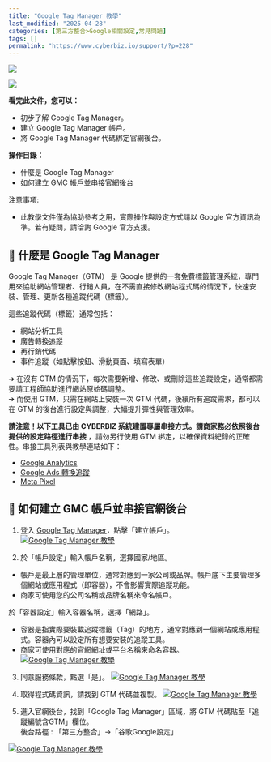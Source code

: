 ```yaml
---
title: "Google Tag Manager 教學"
last_modified: "2025-04-28"
categories: [第三方整合>Google相關設定,常見問題]
tags: []
permalink: "https://www.cyberbiz.io/support/?p=228"
---
```


![](https://www.cyberbiz.io/support/wp-content/uploads/適用站別.png)

[![](https://www.cyberbiz.io/support/wp-content/uploads/台灣站.png)](https://www.cyberbiz.io/support/?page_id=2490)


**看完此文件，您可以：**  

* 初步了解 Google Tag Manager。
* 建立 Google Tag Manager 帳戶。
* 將 Google Tag Manager 代碼綁定官網後台。

**操作目錄：**

* 什麼是 Google Tag Manager
* 如何建立 GMC 帳戶並串接官網後台

注意事項:  

* 此教學文件僅為協助參考之用，實際操作與設定方式請以 Google 官方資訊為準。若有疑問，請洽詢 Google 官方支援。

## 📌 什麼是 Google Tag Manager


Google Tag Manager（GTM） 是 Google
提供的一套免費標籤管理系統，專門用來協助網站管理者、行銷人員，在不需直接修改網站程式碼的情況下，快速安裝、管理、更新各種追蹤代碼（標籤）。  

這些追蹤代碼（標籤）通常包括：

* 網站分析工具
* 廣告轉換追蹤
* 再行銷代碼
* 事件追蹤（如點擊按鈕、滑動頁面、填寫表單）

➔ 在沒有 GTM 的情況下，每次需要新增、修改、或刪除這些追蹤設定，通常都需要請工程師協助進行網站原始碼調整。  
➔ 而使用 GTM，只需在網站上安裝一次 GTM 代碼，後續所有追蹤需求，都可以在 GTM 的後台進行設定與調整，大幅提升彈性與管理效率。  

**請注意！以下工具已由 CYBERBIZ 系統建置專屬串接方式。請商家務必依照後台提供的設定路徑進行串接** ，請勿另行使用 GTM
綁定，以確保資料紀錄的正確性。串接工具列表與教學連結如下：

* [Google Analytics](https://www.cyberbiz.io/support/?p=165)
* [Google Ads 轉換追蹤](https://www.cyberbiz.io/support/?p=232)
* [Meta Pixel](https://www.cyberbiz.io/support/?p=11341)

## 📌 如何建立 GMC 帳戶並串接官網後台



1. 登入 [Google Tag Manager](https://tagmanager.google.com)，點擊「建立帳戶」。
[![Google Tag Manager 教學](https://www.cyberbiz.io/support/wp-content/uploads/Google-Tag-Manager-教學01.png)](https://www.cyberbiz.io/support/wp-content/uploads/Google-Tag-Manager-教學01.png)

2. 於「帳戶設定」輸入帳戶名稱，選擇國家/地區。  

* 帳戶是最上層的管理單位，通常對應到一家公司或品牌。帳戶底下主要管理多個網站或應用程式（即容器），不會影響實際追蹤功能。
* 商家可使用您的公司名稱或品牌名稱來命名帳戶。

於「容器設定」輸入容器名稱，選擇「網路」。  

* 容器是指實際要裝載追蹤標籤（Tag）的地方，通常對應到一個網站或應用程式。容器內可以設定所有想要安裝的追蹤工具。
* 商家可使用對應的官網網址或平台名稱來命名容器。
[![Google Tag Manager 教學](https://www.cyberbiz.io/support/wp-content/uploads/Google-Tag-Manager-教學02.png)](https://www.cyberbiz.io/support/wp-content/uploads/Google-Tag-Manager-教學02.png)

3. 同意服務條款，點選「是」。
[![Google Tag Manager 教學](https://www.cyberbiz.io/support/wp-content/uploads/Google-Tag-Manager-教學03.png)](https://www.cyberbiz.io/support/wp-content/uploads/Google-Tag-Manager-教學03.png)

4. 取得程式碼資訊，請找到 GTM 代碼並複製。
[![Google Tag Manager 教學](https://www.cyberbiz.io/support/wp-content/uploads/Google-Tag-Manager-教學04.png)](https://www.cyberbiz.io/support/wp-content/uploads/Google-Tag-Manager-教學04.png)

5. 進入官網後台，找到「Google Tag Manager」區域，將 GTM 代碼貼至「追蹤編號含GTM」欄位。  
後台路徑 :  「第三方整合」→「谷歌Google設定」  

[![Google Tag Manager 教學](https://www.cyberbiz.io/support/wp-content/uploads/Google-Tag-Manager-教學05.png)](https://www.cyberbiz.io/support/wp-content/uploads/Google-Tag-Manager-教學05.png)

